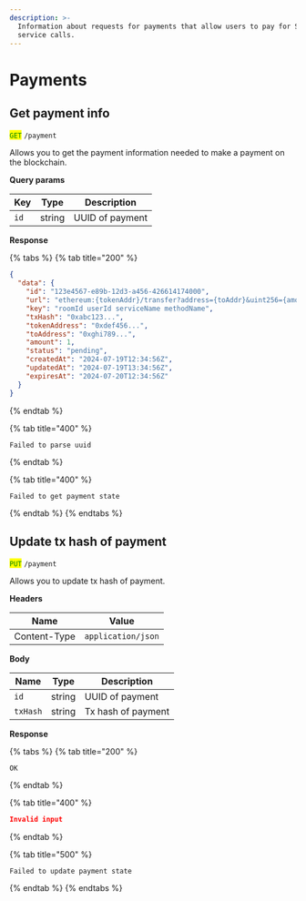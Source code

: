 ```yaml
---
description: >-
  Information about requests for payments that allow users to pay for SNET
  service calls.
---
```


# Payments

## Get payment info

<mark style="color:green;">`GET`</mark> `/payment`

Allows you to get the payment information needed to make a payment on the blockchain.

**Query params**

| Key  | Type   | Description     |
| ---- | ------ | --------------- |
| `id` | string | UUID of payment |

**Response**

{% tabs %}
{% tab title="200" %}
```json
{
  "data": {
    "id": "123e4567-e89b-12d3-a456-426614174000",
    "url": "ethereum:{tokenAddr}/transfer?address={toAddr}&uint256={amount}",
    "key": "roomId userId serviceName methodName",
    "txHash": "0xabc123...",
    "tokenAddress": "0xdef456...",
    "toAddress": "0xghi789...",
    "amount": 1,
    "status": "pending",
    "createdAt": "2024-07-19T12:34:56Z",
    "updatedAt": "2024-07-19T13:34:56Z",
    "expiresAt": "2024-07-20T12:34:56Z"
  }
}
```
{% endtab %}

{% tab title="400" %}
```
Failed to parse uuid
```
{% endtab %}

{% tab title="400" %}
```
Failed to get payment state
```
{% endtab %}
{% endtabs %}



## Update tx hash of payment

<mark style="color:green;">`PUT`</mark> `/payment`

Allows you to update tx hash of payment.

**Headers**

| Name         | Value              |
| ------------ | ------------------ |
| Content-Type | `application/json` |

**Body**

| Name     | Type   | Description        |
| -------- | ------ | ------------------ |
| `id`     | string | UUID of payment    |
| `txHash` | string | Tx hash of payment |

**Response**

{% tabs %}
{% tab title="200" %}
```
OK
```
{% endtab %}

{% tab title="400" %}
```json
Invalid input
```
{% endtab %}

{% tab title="500" %}
```
Failed to update payment state
```
{% endtab %}
{% endtabs %}
